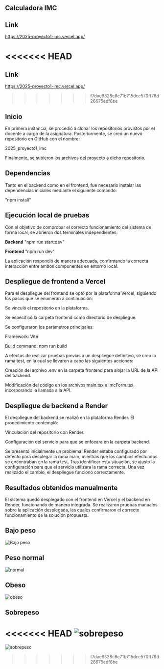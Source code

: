 ##  Calculadora IMC

## Link
https://2025-proyecto1-imc.vercel.app/

<<<<<<< HEAD
=======
## Link
https://2025-proyecto1-imc.vercel.app/

>>>>>>> f7dae8528c8c71b715dce570ff78d26675edf8be
## Inicio
En primera instancia, se procedió a clonar los repositorios provistos por el docente a cargo de la asignatura.
Posteriormente, se creó un nuevo repositorio en GitHub con el nombre:

2025_proyecto1_imc

Finalmente, se subieron los archivos del proyecto a dicho repositorio.

## Dependencias
Tanto en el backend como en el frontend, fue necesario instalar las dependencias iniciales mediante el siguiente comando:

"npm install"

## Ejecución local de pruebas
Con el objetivo de comprobar el correcto funcionamiento del sistema de forma local, se abrieron dos terminales independientes:

**Backend**
"npm run start:dev"

**Frontend**
"npm run dev"

La aplicación respondió de manera adecuada, confirmando la correcta interacción entre ambos componentes en entorno local.

## Despliegue de frontend a Vercel
Para el despliegue del frontend se optó por la plataforma Vercel, siguiendo los pasos que se enumeran a continuación:

Se vinculó el repositorio en la plataforma.

Se especificó la carpeta frontend como directorio de despliegue.

Se configuraron los parámetros principales:

Framework: Vite

Build command: npm run build

A efectos de realizar pruebas previas a un despliegue definitivo, se creó la rama test, en la cual se llevaron a cabo las siguientes acciones:

Creación del archivo .env en la carpeta frontend para alojar la URL de la API del backend.

Modificación del código en los archivos main.tsx e ImcForm.tsx, incorporando la llamada a la API.


## Despliegue de backend a Render
El despliegue del backend se realizó en la plataforma Render. El procedimiento contempló:

Vinculación del repositorio con Render.

Configuración del servicio para que se enfocara en la carpeta backend.

Se presentó inicialmente un problema: Render estaba configurado por defecto para desplegar la rama main, mientras que los cambios efectuados se encontraban en la rama test.
Tras identificar esta situación, se ajustó la configuración para que el servicio utilizara la rama correcta. Una vez realizado el cambio, el despliegue funcionó correctamente.


## Resultados obtenidos manualmente
El sistema quedó desplegado con el frontend en Vercel y el backend en Render, funcionando de manera integrada.
Se realizaron pruebas manuales sobre la aplicación desplegada, las cuales confirmaron el correcto funcionamiento de la solución propuesta.

## Bajo peso
![Bajo peso](./images/bajopeso.png)
## Peso normal
![normal](./images/normal.png)
## Obeso
![obeso](./images/obeso.png)
## Sobrepeso
<<<<<<< HEAD
![sobrepeso](./images/sobrepeso.png)
=======
![sobrepeso](./images/sobrepeso.png) 
>>>>>>> f7dae8528c8c71b715dce570ff78d26675edf8be
